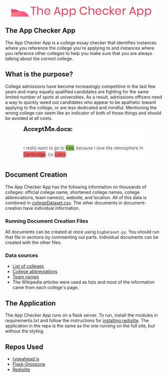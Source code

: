 <div align="center"><img src="images/logo.png" alt="The App Checker App"></div>

## The App Checker App
The App Checker App is a college essay checker that identifies instances where you reference the college you're applying to and instances where you reference other colleges to help you make sure that you are always talking about the correct college.

## What is the purpose?
College admissions have become increasingly competitive in the last few years and many equally qualified candidates are fighting for the same limited number of spots at universities. As a result, admissions officers need a way to quickly weed out candidates who appear to be apathetic toward applying to the college, or are less dedicated and mindful. Mentioning the wrong college can seem like an indicator of both of those things and should be avoided at all costs.
<div align="center"><img src="images/FakeWhyEssay3.png" alt="The App Checker App" width="400px"></div>

## Document Creation
The App Checker App has the following information on thousands of colleges: official college name, shortened college names, college abbreviations, team name(s), website, and location. All of this data is combined in [collegeDataset.csv](https://github.com/egoldman15/The-App-Checker-App/blob/master/document-creation/collegeDataset.csv). The other documents in document-creation have individual information.

### Running Document Creation Files
All documents can be created at once using `bigDataset.py`. You should run that file in sections by commenting out parts.
Individual documents can be created with the other files.

### Data sources
- [List of colleges](https://github.com/endSly/world-universities-csv)
- [College abbreviations](https://en.wikipedia.org/wiki/List_of_colloquial_names_for_universities_and_colleges_in_the_United_States)
- [Team names](https://en.wikipedia.org/wiki/List_of_college_team_nicknames_in_the_United_States)
- The Wikipedia articles were used as lists and most of the information came from each college's page.

## The Application
The App Checker App runs on a flask server. To run, install the modules in requirements.txt and follow the instructions for [installing redislite](https://github.com/yahoo/redislite#requirements). The application in the repo is the same as the one running on the full site, but without the styling.


## Repos Used
 - [typeahead.js](https://github.com/twitter/typeahead.js/)
 - [Flask-Dropzone](https://github.com/greyli/flask-dropzone)
 - [Redislite](https://github.com/yahoo/redislite)

